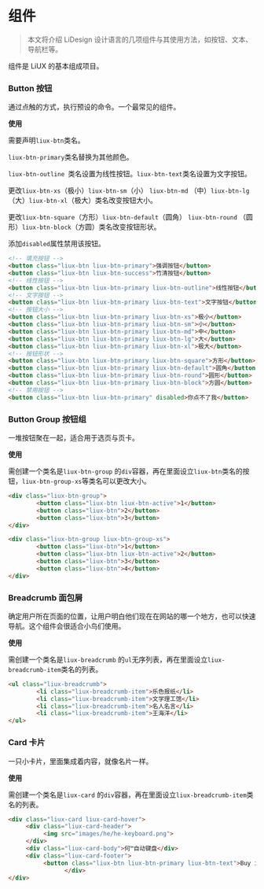 # 组件

> 本文将介绍 LiDesign 设计语言的几项组件与其使用方法，如按钮、文本、导航栏等。

组件是 LiUX 的基本组成项目。

### Button 按钮

通过点触的方式，执行预设的命令。一个最常见的组件。

**使用**

需要声明`liux-btn`类名。

`liux-btn-primary`类名替换为其他颜色。

`liux-btn-outline `类名设置为线性按钮。`liux-btn-text`类名设置为文字按钮。

更改`liux-btn-xs`（极小）`liux-btn-sm`（小） `liux-btn-md` （中）`liux-btn-lg` （大）`liux-btn-xl`（极大）类名改变按钮大小。

更改`liux-btn-square`（方形）`liux-btn-default`（圆角） `liux-btn-round` （圆形）`liux-btn-block`（方圆）类名改变按钮形状。

添加`disabled`属性禁用该按钮。

```html
<!-- 填充按钮 -->
<button class="liux-btn liux-btn-primary">强调按钮</button>
<button class="liux-btn liux-btn-success">竹清按钮</button>
<!-- 线性按钮 -->
<button class="liux-btn liux-btn-primary liux-btn-outline">线性按钮</button>
<!-- 文字按钮 -->
<button class="liux-btn liux-btn-primary liux-btn-text">文字按钮</button>
<!-- 按钮大小 -->
<button class="liux-btn liux-btn-primary liux-btn-xs">极小</button>
<button class="liux-btn liux-btn-primary liux-btn-sm">小</button>
<button class="liux-btn liux-btn-primary liux-btn-md">中</button>
<button class="liux-btn liux-btn-primary liux-btn-lg">大</button>
<button class="liux-btn liux-btn-primary liux-btn-xl">极大</button>
<!-- 按钮形状 -->
<button class="liux-btn liux-btn-primary liux-btn-square">方形</button>
<button class="liux-btn liux-btn-primary liux-btn-default">圆角</button>
<button class="liux-btn liux-btn-primary liux-btn-round">圆形</button>
<button class="liux-btn liux-btn-primary liux-btn-block">方圆</button>
<!-- 禁用按钮 -->
<button class="liux-btn liux-btn-primary" disabled>你点不了我</button>
```

### Button Group 按钮组

一堆按钮聚在一起，适合用于选页与页卡。

**使用**

需创建一个类名是`liux-btn-group` 的`div`容器，再在里面设立`liux-btn`类名的按钮，`liux-btn-group-xs`等类名可以更改大小。
```html
<div class="liux-btn-group">
        <button class="liux-btn liux-btn-active">1</button>
        <button class="liux-btn">2</button>
        <button class="liux-btn">3</button>
</div>

<div class="liux-btn-group liux-btn-group-xs">
        <button class="liux-btn">1</button>
        <button class="liux-btn liux-btn-active">2</button>
        <button class="liux-btn">3</button>
        <button class="liux-btn">4</button>
</div>
```

### Breadcrumb 面包屑

确定用户所在页面的位置，让用户明白他们现在在网站的哪一个地方，也可以快速导航。这个组件会很适合小鸟们使用。

**使用**

需创建一个类名是`liux-breadcrumb` 的`ul`无序列表，再在里面设立`liux-breadcrumb-item`类名的列表。

```html
<ul class="liux-breadcrumb">
        <li class="liux-breadcrumb-item">乐色报纸</li>
        <li class="liux-breadcrumb-item">文学理工馆</li>
        <li class="liux-breadcrumb-item">名人名言</li>
        <li class="liux-breadcrumb-item">王海洋</li>
</ul>
```

### Card 卡片

一只小卡片，里面集成着内容，就像名片一样。

**使用**

需创建一个类名是`liux-card` 的`div`容器，再在里面设立`liux-breadcrumb-item`类名的列表。

```html
<div class="liux-card liux-card-hover">
     <div class="liux-card-header">
          <img src="images/he/he-keyboard.png">
     </div>
     <div class="liux-card-body">何™自动键盘</div>
     <div class="liux-card-footer">
          <button class="liux-btn liux-btn-primary liux-btn-text">Buy it in CyberLitang.com</button>
                </div>
</div>
```

